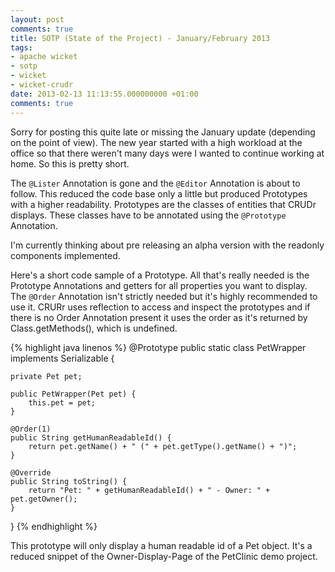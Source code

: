 ```yaml
---
layout: post
comments: true
title: SOTP (State of the Project) - January/February 2013
tags:
- apache wicket
- sotp
- wicket
- wicket-crudr
date: 2013-02-13 11:13:55.000000000 +01:00
comments: true
---
```

Sorry for posting this quite late or missing the January update (depending on the point of view). The new year started with a high workload at the office so that there weren't many days were I wanted to continue working at home. So this is pretty short.


The `@Lister` Annotation is gone and the `@Editor` Annotation is about to follow. This reduced the code base only a little but produced Prototypes with a higher readability. Prototypes are the classes of entities that CRUDr displays. These classes have to be annotated using the `@Prototype` Annotation.


I'm currently thinking about pre releasing an alpha version with the readonly components implemented.

Here's a short code sample of a Prototype. All that's really needed is the Prototype Annotations and getters for all properties you want to display. The `@Order` Annotation isn't strictly needed but it's highly recommended to use it. CRURr uses reflection to access and inspect the prototypes and if there is no Order Annotation present it uses the order as it's returned by Class.getMethods(), which is undefined.

{% highlight java linenos %}
@Prototype
public static class PetWrapper implements Serializable {

    private Pet pet;

    public PetWrapper(Pet pet) {
        this.pet = pet;
    }

    @Order(1)
    public String getHumanReadableId() {
        return pet.getName() + " (" + pet.getType().getName() + ")";
    }

    @Override
    public String toString() {
        return "Pet: " + getHumanReadableId() + " - Owner: " + pet.getOwner();
    }

}
{% endhighlight %}

This prototype will only display a human readable id of a Pet object. It's a reduced snippet of the Owner-Display-Page of the PetClinic demo project.